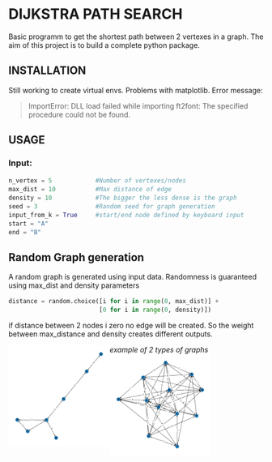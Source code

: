 # DIJKSTRA PATH SEARCH

Basic programm to  get the shortest path between 2 vertexes in a graph. The aim of this project is to build a complete python package.




## INSTALLATION

Still working to create virtual envs. Problems with matplotlib.
Error message:
>ImportError: DLL load failed while importing ft2font: The specified procedure could not be found.


## USAGE

### Input:
```Python
n_vertex = 5            #Number of vertexes/nodes
max_dist = 10           #Max distance of edge
density = 10            #The bigger the less dense is the graph
seed = 3                #Random seed for graph generation
input_from_k = True     #start/end node defined by keyboard input
start = "A"
end = "B"
```

## Random Graph generation
A random graph is generated using input data. Randomness is guaranteed using max_dist and density parameters

```Python
distance = random.choice([i for i in range(0, max_dist)] +
                         [0 for i in range(0, density)])
```
if distance between 2 nodes i zero no edge will be created. So the weight between max_distance and density creates different outputs.
<p>
<img src = "sparse_graph.png" style= "float: left"  width="200" height="200">
<em>example of 2 types of graphs</em>
<img src = "thick_graph.png" style= "float: left" width="200" height="200">

